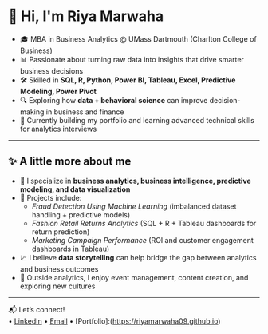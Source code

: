 # 👋 Hi, I'm Riya Marwaha  

- 🎓 MBA in Business Analytics @ UMass Dartmouth (Charlton College of Business)  
- 📊 Passionate about turning raw data into insights that drive smarter business decisions  
- 🛠️ Skilled in **SQL, R, Python, Power BI, Tableau, Excel, Predictive Modeling, Power Pivot**  
- 🔍 Exploring how **data + behavioral science** can improve decision-making in business and finance
- 💼 Currently building my portfolio and learning advanced technical skills for analytics interviews 


---

## ✨ A little more about me  

- 🔎 I specialize in **business analytics, business intelligence, predictive modeling, and data visualization**  
- 📂 Projects include:  
  - *Fraud Detection Using Machine Learning* (imbalanced dataset handling + predictive models)  
  - *Fashion Retail Returns Analytics* (SQL + R + Tableau dashboards for return prediction)  
  - *Marketing Campaign Performance* (ROI and customer engagement dashboards in Tableau)  
- 📈 I believe **data storytelling** can help bridge the gap between analytics and business outcomes  
- 🌱 Outside analytics, I enjoy event management, content creation, and exploring new cultures  

---

📬 Let’s connect!  
• [LinkedIn](https://www.linkedin.com/in/riyamarwaha/) 
• [Email](mailto:riyamarwaha92@gmail.com)
• [Portfolio]:(https://riyamarwaha09.github.io)

